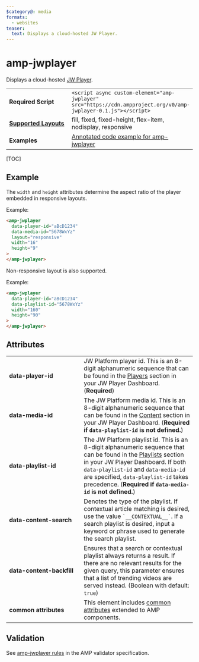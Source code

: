 ```yaml
---
$category@: media
formats:
  - websites
teaser:
  text: Displays a cloud-hosted JW Player.
---
```


<!---
Copyright 2016 The AMP HTML Authors. All Rights Reserved.

Licensed under the Apache License, Version 2.0 (the "License");
you may not use this file except in compliance with the License.
You may obtain a copy of the License at

      http://www.apache.org/licenses/LICENSE-2.0

Unless required by applicable law or agreed to in writing, software
distributed under the License is distributed on an "AS-IS" BASIS,
WITHOUT WARRANTIES OR CONDITIONS OF ANY KIND, either express or implied.
See the License for the specific language governing permissions and
limitations under the License.
-->

# amp-jwplayer

Displays a cloud-hosted <a href="https://www.jwplayer.com/">JW Player</a>.

<table>
  <tr>
    <td width="40%"><strong>Required Script</strong></td>
    <td><code>&lt;script async custom-element="amp-jwplayer" src="https://cdn.ampproject.org/v0/amp-jwplayer-0.1.js">&lt;/script></code></td>
  </tr>
  <tr>
    <td class="col-fourty"><strong><a href="https://amp.dev/documentation/guides-and-tutorials/develop/style_and_layout/control_layout">Supported Layouts</a></strong></td>
    <td>fill, fixed, fixed-height, flex-item, nodisplay, responsive</td>
  </tr>
  <tr>
    <td width="40%"><strong>Examples</strong></td>
    <td><a href="https://amp.dev/documentation/examples/components/amp-jwplayer/">Annotated code example for amp-jwplayer</a></td>
  </tr>
</table>

[TOC]

## Example

The `width` and `height` attributes determine the aspect ratio of the player
embedded in responsive layouts.

Example:

```html
<amp-jwplayer
  data-player-id="aBcD1234"
  data-media-id="5678WxYz"
  layout="responsive"
  width="16"
  height="9"
>
</amp-jwplayer>
```

Non-responsive layout is also supported.

Example:

```html
<amp-jwplayer
  data-player-id="aBcD1234"
  data-playlist-id="5678WxYz"
  width="160"
  height="90"
>
</amp-jwplayer>
```

## Attributes

<table>
  <tr>
    <td width="40%"><strong>data-player-id</strong></td>
    <td>JW Platform player id. This is an 8-digit alphanumeric sequence that can be found in the <a href="https://dashboard.jwplayer.com/#/players">Players</a> section in your JW Player Dashboard. (<strong>Required</strong>)</td>
  </tr>
  <tr>
    <td width="40%"><strong>data-media-id</strong></td>
    <td>The JW Platform media id. This is an 8-digit alphanumeric sequence that can be found in the <a href="https://dashboard.jwplayer.com/#/content">Content</a> section in your JW Player Dashboard. (<strong>Required if <code>data-playlist-id</code> is not defined.</strong>)</td>
  </tr>
  <tr>
    <td width="40%"><strong>data-playlist-id</strong></td>
    <td>The JW Platform playlist id. This is an 8-digit alphanumeric sequence that can be found in the <a href="https://dashboard.jwplayer.com/#/content/playlists">Playlists</a> section in your JW Player Dashboard. If both <code>data-playlist-id</code> and <code>data-media-id</code> are specified, <code>data-playlist-id</code> takes precedence. (<strong>Required if <code>data-media-id</code> is not defined.</strong>)</td>
  </tr>
  <tr>
    <td width="40%"><strong>data-content-search</strong></td>
    <td>Denotes the type of the playlist. If contextual article matching is desired, use the value <code>`__CONTEXTUAL__`</code>. If a search playlist is desired, input a keyword or phrase used to generate the search playlist.</td>
  </tr>
  <tr>
    <td width="40%"><strong>data-content-backfill</strong></td>
    <td>Ensures that a search or contextual playlist always returns a result. If there are no relevant results for the given query, this parameter ensures that a list of trending videos are served instead. (Boolean with default: <code>true</code>)</td>
  </tr>
  <tr>
    <td width="40%"><strong>common attributes</strong></td>
    <td>This element includes <a href="https://amp.dev/documentation/guides-and-tutorials/learn/common_attributes">common attributes</a> extended to AMP components.</td>
  </tr>
</table>

## Validation

See
[amp-jwplayer rules](https://github.com/ampproject/amphtml/blob/master/extensions/amp-jwplayer/validator-amp-jwplayer.protoascii)
in the AMP validator specification.
